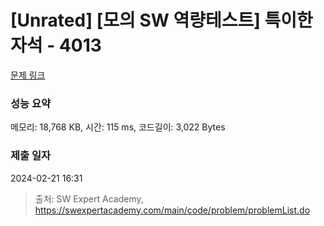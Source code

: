 # [Unrated] [모의 SW 역량테스트] 특이한 자석 - 4013 

[문제 링크](https://swexpertacademy.com/main/code/problem/problemDetail.do?contestProbId=AWIeV9sKkcoDFAVH) 

### 성능 요약

메모리: 18,768 KB, 시간: 115 ms, 코드길이: 3,022 Bytes

### 제출 일자

2024-02-21 16:31



> 출처: SW Expert Academy, https://swexpertacademy.com/main/code/problem/problemList.do